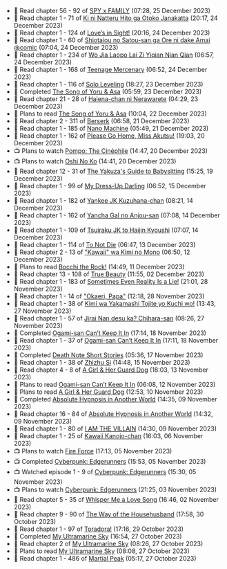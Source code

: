 <!-- ANILIST_ACTIVITY:start -->

-   📖 Read chapter 56 - 92 of [SPY x FAMILY](https://anilist.co/manga/108556) (07:28, 25 December 2023)
-   📖 Read chapter 1 - 71 of [Ki ni Natteru Hito ga Otoko Janakatta](https://anilist.co/manga/149544) (20:17, 24 December 2023)
-   📖 Read chapter 1 - 124 of [Love’s in Sight!](https://anilist.co/manga/107445) (20:16, 24 December 2023)
-   📖 Read chapter 1 - 60 of [Shiotaiou no Satou-san ga Ore ni dake Amai @comic](https://anilist.co/manga/123130) (07:04, 24 December 2023)
-   📖 Read chapter 1 - 234 of [Wo Jia Laopo Lai Zi Yiqian Nian Qian](https://anilist.co/manga/146267) (06:57, 24 December 2023)
-   📖 Read chapter 1 - 168 of [Teenage Mercenary](https://anilist.co/manga/126297) (06:52, 24 December 2023)
-   📖 Read chapter 1 - 116 of [Solo Leveling](https://anilist.co/manga/105398) (18:27, 23 December 2023)
-   📖 Completed [The Song of Yoru & Asa](https://anilist.co/manga/86364) (05:59, 23 December 2023)
-   📖 Read chapter 21 - 28 of [Haiena-chan ni Nerawarete](https://anilist.co/manga/170235) (04:29, 23 December 2023)
-   📖 Plans to read [The Song of Yoru & Asa](https://anilist.co/manga/86364) (10:04, 22 December 2023)
-   📖 Read chapter 2 - 311 of [Berserk](https://anilist.co/manga/30002) (06:58, 21 December 2023)
-   📖 Read chapter 1 - 185 of [Nano Machine](https://anilist.co/manga/120980) (05:49, 21 December 2023)
-   📖 Read chapter 1 - 162 of [Please Go Home, Miss Akutsu!](https://anilist.co/manga/113501) (19:03, 20 December 2023)
-   📺 Plans to watch [Pompo: The Cinéphile](https://anilist.co/anime/99900) (14:47, 20 December 2023)
-   📺 Plans to watch [Oshi No Ko](https://anilist.co/anime/150672) (14:41, 20 December 2023)
-   📖 Read chapter 12 - 31 of [The Yakuza's Guide to Babysitting](https://anilist.co/manga/107896) (15:25, 19 December 2023)
-   📖 Read chapter 1 - 99 of [My Dress-Up Darling](https://anilist.co/manga/101583) (06:52, 15 December 2023)
-   📖 Read chapter 1 - 182 of [Yankee JK Kuzuhana-chan](https://anilist.co/manga/116822) (08:21, 14 December 2023)
-   📖 Read chapter 1 - 162 of [Yancha Gal no Anjou-san](https://anilist.co/manga/101315) (07:08, 14 December 2023)
-   📖 Read chapter 1 - 109 of [Tsuiraku JK to Haijin Kyoushi](https://anilist.co/manga/99737) (07:07, 14 December 2023)
-   📖 Read chapter 1 - 114 of [To Not Die](https://anilist.co/manga/136099) (06:47, 13 December 2023)
-   📖 Read chapter 2 - 13 of ["Kawaii" wa Kimi no Mono](https://anilist.co/manga/121251) (06:50, 12 December 2023)
-   📖 Plans to read [Bocchi the Rock!](https://anilist.co/manga/111258) (14:49, 11 December 2023)
-   📖 Read chapter 13 - 108 of [True Beauty](https://anilist.co/manga/103995) (11:55, 02 December 2023)
-   📖 Read chapter 1 - 183 of [Sometimes Even Reality Is a Lie!](https://anilist.co/manga/113076) (21:01, 28 November 2023)
-   📖 Read chapter 1 - 14 of ["Okaeri, Papa"](https://anilist.co/manga/154376) (12:18, 28 November 2023)
-   📖 Read chapter 1 - 38 of [Kimi wa Yakamashi Tojite yo Kuchi wo!](https://anilist.co/manga/149337) (13:43, 27 November 2023)
-   📖 Read chapter 1 - 57 of [Jirai Nan desu ka? Chihara-san](https://anilist.co/manga/137714) (08:26, 27 November 2023)
-   📖 Completed [Ogami-san Can’t Keep It In](https://anilist.co/manga/101755) (17:14, 18 November 2023)
-   📖 Read chapter 1 - 37 of [Ogami-san Can’t Keep It In](https://anilist.co/manga/101755) (17:11, 18 November 2023)
-   📖 Completed [Death Note Short Stories](https://anilist.co/manga/127819) (05:36, 17 November 2023)
-   📖 Read chapter 1 - 38 of [Zhizhu Si](https://anilist.co/manga/161716) (14:48, 15 November 2023)
-   📖 Read chapter 4 - 8 of [A Girl & Her Guard Dog](https://anilist.co/manga/106315) (18:03, 13 November 2023)
-   📖 Plans to read [Ogami-san Can’t Keep It In](https://anilist.co/manga/101755) (06:08, 12 November 2023)
-   📖 Plans to read [A Girl & Her Guard Dog](https://anilist.co/manga/106315) (12:53, 10 November 2023)
-   📖 Completed [Absolute Hypnosis in Another World](https://anilist.co/manga/145575) (14:35, 09 November 2023)
-   📖 Read chapter 16 - 84 of [Absolute Hypnosis in Another World](https://anilist.co/manga/145575) (14:32, 09 November 2023)
-   📖 Read chapter 1 - 80 of [I AM THE VILLAIN](https://anilist.co/manga/145498) (14:30, 09 November 2023)
-   📖 Read chapter 1 - 25 of [Kawaii Kanojo-chan](https://anilist.co/manga/144155) (16:03, 06 November 2023)
-   📺 Plans to watch [Fire Force](https://anilist.co/anime/105310) (17:13, 05 November 2023)
-   📺 Completed [Cyberpunk: Edgerunners](https://anilist.co/anime/120377) (15:53, 05 November 2023)
-   📺 Watched episode 1 - 9 of [Cyberpunk: Edgerunners](https://anilist.co/anime/120377) (15:30, 05 November 2023)
-   📺 Plans to watch [Cyberpunk: Edgerunners](https://anilist.co/anime/120377) (21:25, 03 November 2023)
-   📖 Read chapter 5 - 35 of [Whisper Me a Love Song](https://anilist.co/manga/107987) (16:46, 02 November 2023)
-   📖 Read chapter 9 - 90 of [The Way of the Househusband](https://anilist.co/manga/101233) (17:58, 30 October 2023)
-   📖 Read chapter 1 - 97 of [Toradora!](https://anilist.co/manga/34368) (17:16, 29 October 2023)
-   📖 Completed [My Ultramarine Sky](https://anilist.co/manga/87432) (16:54, 27 October 2023)
-   📖 Read chapter 2 of [My Ultramarine Sky](https://anilist.co/manga/87432) (08:26, 27 October 2023)
-   📖 Plans to read [My Ultramarine Sky](https://anilist.co/manga/87432) (08:08, 27 October 2023)
-   📖 Read chapter 1 - 486 of [Martial Peak](https://anilist.co/manga/104494) (05:17, 27 October 2023)

<!-- ANILIST_ACTIVITY:end -->
